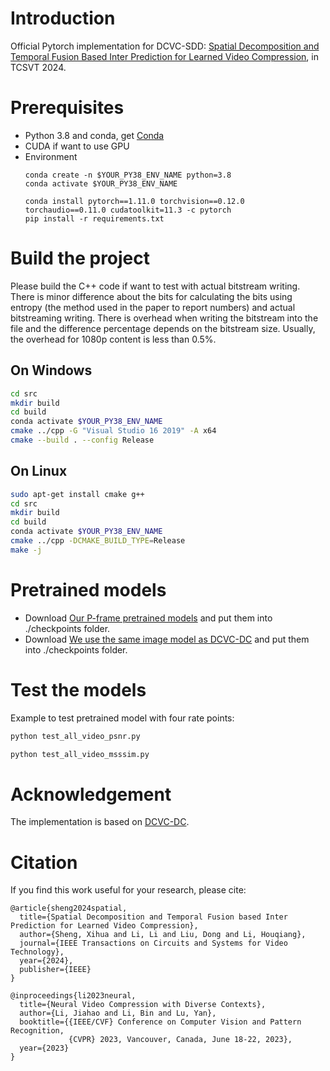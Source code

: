 # Introduction

Official Pytorch implementation for DCVC-SDD: [Spatial Decomposition and Temporal Fusion Based Inter Prediction for Learned Video Compression](https://ieeexplore.ieee.org/document/10416688), in TCSVT 2024.

# Prerequisites
* Python 3.8 and conda, get [Conda](https://www.anaconda.com/)
* CUDA if want to use GPU
* Environment
    ```
    conda create -n $YOUR_PY38_ENV_NAME python=3.8
    conda activate $YOUR_PY38_ENV_NAME

    conda install pytorch==1.11.0 torchvision==0.12.0 torchaudio==0.11.0 cudatoolkit=11.3 -c pytorch
    pip install -r requirements.txt
    ```

# Build the project
Please build the C++ code if want to test with actual bitstream writing. There is minor difference about the bits for calculating the bits using entropy (the method used in the paper to report numbers) and actual bitstreaming writing. There is overhead when writing the bitstream into the file and the difference percentage depends on the bitstream size. Usually, the overhead for 1080p content is less than 0.5%.
## On Windows
```bash
cd src
mkdir build
cd build
conda activate $YOUR_PY38_ENV_NAME
cmake ../cpp -G "Visual Studio 16 2019" -A x64
cmake --build . --config Release
```

## On Linux
```bash
sudo apt-get install cmake g++
cd src
mkdir build
cd build
conda activate $YOUR_PY38_ENV_NAME
cmake ../cpp -DCMAKE_BUILD_TYPE=Release
make -j
```

# Pretrained models

* Download [Our P-frame pretrained models](https://drive.google.com/drive/folders/1xJc7AoMmni7KmrjgOAIfqam2Yt6Jyd6V?usp=drive_link) and put them into ./checkpoints folder.
* Download [We use the same image model as DCVC-DC](https://1drv.ms/u/s!AozfVVwtWWYoiWdwDhEkZMIfpon5?e=JcGri5) and put them into ./checkpoints folder.

# Test the models

Example to test pretrained model with four rate points:
```bash
python test_all_video_psnr.py
```
```bash
python test_all_video_msssim.py
```
# Acknowledgement
The implementation is based on [DCVC-DC](https://github.com/microsoft/DCVC/tree/main/DCVC-DC).
# Citation
If you find this work useful for your research, please cite:

```
@article{sheng2024spatial,
  title={Spatial Decomposition and Temporal Fusion based Inter Prediction for Learned Video Compression},
  author={Sheng, Xihua and Li, Li and Liu, Dong and Li, Houqiang},
  journal={IEEE Transactions on Circuits and Systems for Video Technology},
  year={2024},
  publisher={IEEE}
}
```
```
@inproceedings{li2023neural,
  title={Neural Video Compression with Diverse Contexts},
  author={Li, Jiahao and Li, Bin and Lu, Yan},
  booktitle={{IEEE/CVF} Conference on Computer Vision and Pattern Recognition,
             {CVPR} 2023, Vancouver, Canada, June 18-22, 2023},
  year={2023}
}
```
